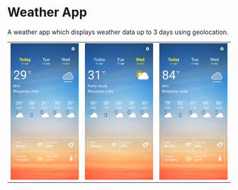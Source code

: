 # Weather App

A weather app which displays weather data up to 3 days using geolocation. 

<table>
  <tr>
    <td>
  <img width="250px" src="https://github.com/himanshuharlalka/WeatherApp/blob/master/screenshots/Screenshot_1618199215.png">
    </td>
    <td>
       <img width="250px" src="https://github.com/himanshuharlalka/WeatherApp/blob/master/screenshots/Screenshot_1618199226.png">
    </td>
    <td>
       <img width="250px" src="https://github.com/himanshuharlalka/WeatherApp/blob/master/screenshots/Screenshot_1618199253.png">
    </td>
  </tr>
</table
